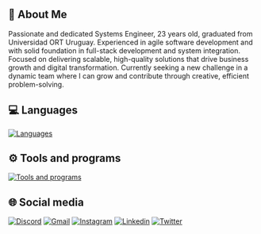 ## 🚀 About Me
Passionate and dedicated Systems Engineer, 23 years old, graduated from Universidad ORT Uruguay. Experienced in agile software development and with solid foundation in full-stack development and system integration. Focused on delivering scalable, high-quality solutions that drive business growth and digital transformation. Currently seeking a new challenge in a dynamic team where I can grow and contribute through creative, efficient problem-solving.

## 💻 Languages

[![Languages](https://skillicons.dev/icons?i=dotnet,angular,c,cs,cpp,css,html,java,js,jest,nodejs,py,react,ts)]()

## ⚙ Tools and programs

[![Tools and programs](https://skillicons.dev/icons?i=arduino,aws,azure,docker,figma,notion,ps,postgres,postman,selenium,visualstudio,vscode)]()

## 🌐 Social media

[![Discord](https://skillicons.dev/icons?i=discord)](https://discord.com/users/123456789012345678)
[![Gmail](https://skillicons.dev/icons?i=gmail)](https://skillicons.dev)
[![Instagram](https://skillicons.dev/icons?i=instagram)](https://skillicons.dev)
[![Linkedin](https://skillicons.dev/icons?i=linkedin)](https://skillicons.dev)
[![Twitter](https://skillicons.dev/icons?i=twitter)](https://skillicons.dev)

<!--
https://github.com/tandpfun/skill-icons?tab=readme-ov-file#icons-list
-->
